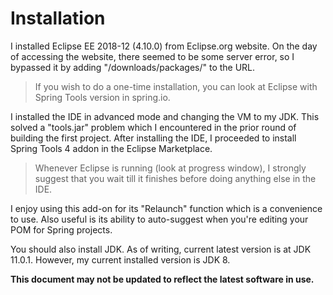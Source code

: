 # Installation

I installed Eclipse EE 2018-12 (4.10.0) from Eclipse.org website.
On the day of accessing the website, there seemed to be some server error, so I bypassed it by adding "/downloads/packages/" to the URL.

> If you wish to do a one-time installation, you can look at Eclipse with Spring Tools version in spring.io.

I installed the IDE in advanced mode and changing the VM to my JDK.
This solved a "tools.jar" problem which I encountered in the prior round of building the first project.
After installing the IDE, I proceeded to install Spring Tools 4 addon in the Eclipse Marketplace.

> Whenever Eclipse is running (look at progress window), I strongly suggest that you wait till it finishes before doing anything else in the IDE.

I enjoy using this add-on for its "Relaunch" function which is a convenience to use.
Also useful is its ability to auto-suggest when you're editing your POM for Spring projects.

You should also install JDK. As of writing, current latest version is at JDK 11.0.1.
However, my current installed version is JDK 8.

**This document may not be updated to reflect the latest software in use.**
